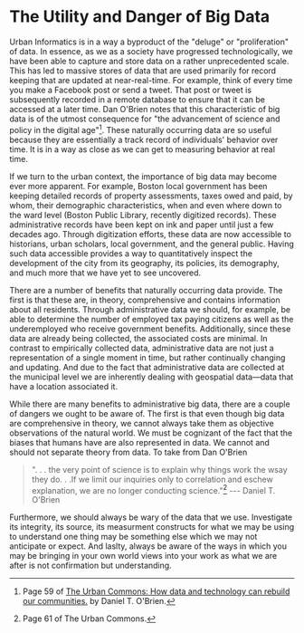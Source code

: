 # The Utility and Danger of Big Data

Urban Informatics is in a way a  byproduct of the "deluge" or "proliferation" of data. In essence, as we as a society have progressed technologically, we have been able to capture and store data on a rather unprecedented scale. This has led to massive stores of data that are used primarily for record keeping that are updated at near-real-time. For example, think of every time you make a Facebook post or send a tweet. That post or tweet is subsequently recorded in a remote database to ensure that it can be accessed at a later time. Dan O'Brien notes that this characteristic of big data is of the utmost consequence for "the advancement of science and policy in the digital age"[^ucp59]. These naturally occurring data are so useful because they are essentially a track record of individuals' behavior over time. It is in a way as close as we can get to measuring behavior at real time. 

If we turn to the urban context, the importance of big data may become ever more apparent. For example, Boston local government has been keeping detailed records of property assessments, taxes owed and paid, by whom, their demographic characteristics, when and even where down to the ward level (Boston Public Library, recently digitized records). These administrative records have been kept on ink and paper until just a few decades ago. Through digitization efforts, these data are now accessible to historians, urban scholars, local government, and the general public. Having such data accessible provides a way to quantitatively inspect the development of the city from its geography, its policies, its demography, and much more that we have yet to see uncovered. 

There are a number of benefits that naturally occurring data provide. The first is that these are, in theory, comprehensive and contains information about all residents. Through administrative data we should, for example,  be able to determine the number of employed tax paying citizens as well as the underemployed who receive government benefits. Additionally, since these data are already being collected, the associated costs are minimal. In contrast to empirically collected data, administrative data are not just a representation of a single moment in time, but rather continually changing and updating. And due to the fact that administrative data are collected at the municipal level we are inherently dealing with geospatial data—data that have a location associated it. 

While there are many benefits to administrative big data, there are a couple of dangers we ought to be aware of. The first is that even though big data are comprehensive in theory, we cannot always take them as objective observations of the natural world. We must be cognizant of the fact that the biases that humans have are also represented in data. We cannot and should not separate theory from data. To take from Dan O'Brien

> ". . . the very point of science is to explain why things work the wsay they do. . .If we limit our inquiries only to correlation and eschew explanation, we are no longer conducting science."[^ucp61] 
--- Daniel T. O'Brien

Furthermore, we should always be wary of the data that we use. Investigate its integrity, its source, its measurment constructs for what we may be using to understand one thing may be something else which we may not anticipate or expect. And laslty, always be aware of the ways in which you may be bringing in your own world views into your work as what we are after is not confirmation but understanding. 

[^ucp59]: Page 59 of [The Urban Commons: How data and technology can rebuild our communities.](https://www.hup.harvard.edu/catalog.php?isbn=9780674975293) by Daniel T. O'Brien. 
[^ucp61]: Page 61 of The Urban Commons.
